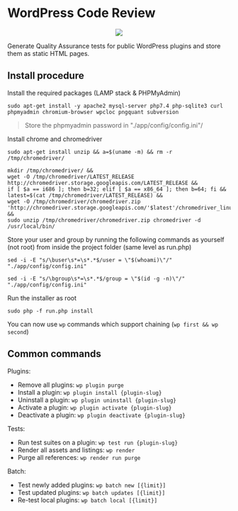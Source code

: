 # WordPress Code Review

<p align="center">
    <a href="">
        <img src="https://repository-images.githubusercontent.com/462785554/e220a4a9-a4a6-4efc-aede-7e7b5a171a26"/>
    </a>
</p>

Generate Quality Assurance tests for public WordPress plugins and store them as static HTML pages.

## Install procedure

Install the required packages (LAMP stack & PHPMyAdmin)

```
sudo apt-get install -y apache2 mysql-server php7.4 php-sqlite3 curl phpmyadmin chromium-browser wpcloc pngquant subversion
```

> Store the phpmyadmin password in "./app/config/config.ini"/

Install chrome and chromedriver

```
sudo apt-get install unzip && a=$(uname -m) && rm -r /tmp/chromedriver/
```

```
mkdir /tmp/chromedriver/ &&
wget -O /tmp/chromedriver/LATEST_RELEASE http://chromedriver.storage.googleapis.com/LATEST_RELEASE &&
if [ $a == i686 ]; then b=32; elif [ $a == x86_64 ]; then b=64; fi &&
latest=$(cat /tmp/chromedriver/LATEST_RELEASE) &&
wget -O /tmp/chromedriver/chromedriver.zip 'http://chromedriver.storage.googleapis.com/'$latest'/chromedriver_linux'$b'.zip' &&
sudo unzip /tmp/chromedriver/chromedriver.zip chromedriver -d /usr/local/bin/
```

Store your user and group by running the following commands as yourself (not root) from inside the project folder (same level as run.php)

```sed -i -E "s/\buser\s*=\s*.*$/user = \"$(whoami)\"/" "./app/config/config.ini"```

```sed -i -E "s/\bgroup\s*=\s*.*$/group = \"$(id -g -n)\"/" "./app/config/config.ini"```

Run the installer as root

```sudo php -f run.php install```

You can now use ```wp``` commands which support chaining (```wp first && wp second```)

## Common commands

Plugins:

 * Remove all plugins:  ```wp plugin purge```
 * Install a plugin:    ```wp plugin install {plugin-slug}```
 * Uninstall a plugin:  ```wp plugin uninstall {plugin-slug}```
 * Activate a plugin:   ```wp plugin activate {plugin-slug}```
 * Deactivate a plugin: ```wp plugin deactivate {plugin-slug}```
 
Tests:

 * Run test suites on a plugin: ```wp test run {plugin-slug}```
 * Render all assets and listings: ```wp render```
 * Purge all references: ```wp render run purge```

Batch:
 * Test newly added plugins: ```wp batch new [{limit}]```
 * Test updated plugins:     ```wp batch updates [{limit}]```
 * Re-test local plugins:    ```wp batch local [{limit}]```
